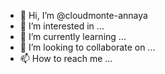 - 👋 Hi, I’m @cloudmonte-annaya
- 👀 I’m interested in ...
- 🌱 I’m currently learning ...
- 💞️ I’m looking to collaborate on ...
- 📫 How to reach me ...

<!---
cloudmonte-annaya/cloudmonte-annaya is a ✨ special ✨ repository because its `README.md` (this file) appears on your GitHub profile.
You can click the Preview link to take a look at your changes.
--->
